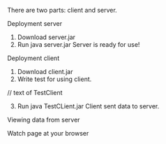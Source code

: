 There are two parts: client and server.


Deployment server

1. Download server.jar
2. Run java server.jar
Server is ready for use!


Deployment client

1. Download client.jar
2. Write test for using client.

// text of TestClient

3. Run java TestCLient.jar
Client sent data to server.


Viewing data from server

Watch page at your browser
